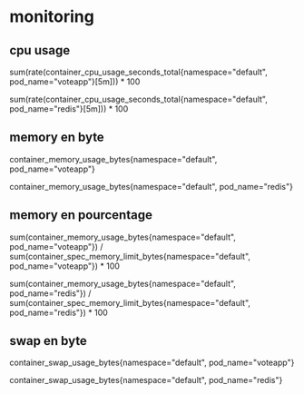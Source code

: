 # monitoring

## cpu usage

sum(rate(container_cpu_usage_seconds_total{namespace="default", pod_name="voteapp"}[5m])) * 100

sum(rate(container_cpu_usage_seconds_total{namespace="default", pod_name="redis"}[5m])) * 100

## memory en byte

container_memory_usage_bytes{namespace="default", pod_name="voteapp"}

container_memory_usage_bytes{namespace="default", pod_name="redis"}

## memory en pourcentage

sum(container_memory_usage_bytes{namespace="default", pod_name="voteapp"}) / sum(container_spec_memory_limit_bytes{namespace="default", pod_name="voteapp"}) * 100

sum(container_memory_usage_bytes{namespace="default", pod_name="redis"}) / sum(container_spec_memory_limit_bytes{namespace="default", pod_name="redis"}) * 100

## swap en byte

container_swap_usage_bytes{namespace="default", pod_name="voteapp"}

container_swap_usage_bytes{namespace="default", pod_name="redis"}
